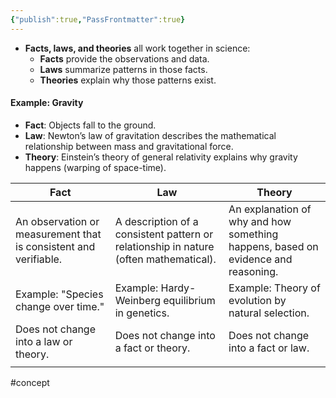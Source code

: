 ```yaml
---
{"publish":true,"PassFrontmatter":true}
---
```


- **Facts, laws, and theories** all work together in science:
    - **Facts** provide the observations and data.
    - **Laws** summarize patterns in those facts.
    - **Theories** explain why those patterns exist.

#### Example: Gravity

- **Fact**: Objects fall to the ground.
- **Law**: Newton’s law of gravitation describes the mathematical relationship between mass and gravitational force.
- **Theory**: Einstein’s theory of general relativity explains why gravity happens (warping of space-time).

| **Fact**                                                         | **Law**                                                                               | **Theory**                                                                        |
| ---------------------------------------------------------------- | ------------------------------------------------------------------------------------- | --------------------------------------------------------------------------------- |
| An observation or measurement that is consistent and verifiable. | A description of a consistent pattern or relationship in nature (often mathematical). | An explanation of why and how something happens, based on evidence and reasoning. |
| Example: "Species change over time."                             | Example: Hardy-Weinberg equilibrium in genetics.                                      | Example: Theory of evolution by natural selection.                                |
| Does not change into a law or theory.                            | Does not change into a fact or theory.                                                | Does not change into a fact or law.                                               |
|                                                                  |                                                                                       |                                                                                   |
#concept 